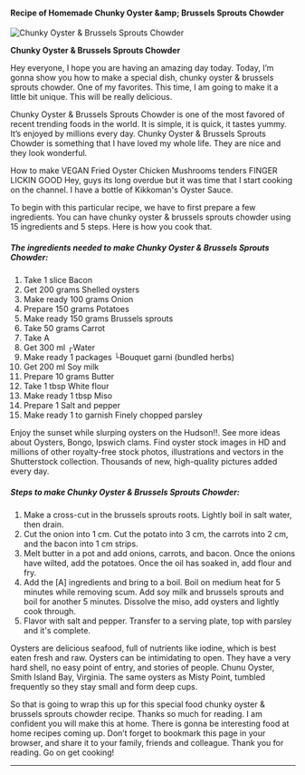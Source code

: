             

#### Recipe of Homemade Chunky Oyster &amp;amp; Brussels Sprouts Chowder

![Chunky Oyster &amp; Brussels Sprouts Chowder](https://img-global.cpcdn.com/recipes/5668649508536320/751x532cq70/chunky-oyster-brussels-sprouts-chowder-recipe-main-photo.jpg)

**Chunky Oyster &amp; Brussels Sprouts Chowder**

Hey everyone, I hope you are having an amazing day today. Today, I’m gonna show you how to make a special dish, chunky oyster & brussels sprouts chowder. One of my favorites. This time, I am going to make it a little bit unique. This will be really delicious.

Chunky Oyster & Brussels Sprouts Chowder is one of the most favored of recent trending foods in the world. It is simple, it is quick, it tastes yummy. It’s enjoyed by millions every day. Chunky Oyster & Brussels Sprouts Chowder is something that I have loved my whole life. They are nice and they look wonderful.

How to make VEGAN Fried Oyster Chicken Mushrooms tenders FINGER LICKIN GOOD Hey, guys its long overdue but it was time that I start cooking on the channel. I have a bottle of Kikkoman's Oyster Sauce.

To begin with this particular recipe, we have to first prepare a few ingredients. You can have chunky oyster & brussels sprouts chowder using 15 ingredients and 5 steps. Here is how you cook that.

##### The ingredients needed to make Chunky Oyster & Brussels Sprouts Chowder:

1.  Take 1 slice Bacon
2.  Get 200 grams Shelled oysters
3.  Make ready 100 grams Onion
4.  Prepare 150 grams Potatoes
5.  Make ready 150 grams Brussels sprouts
6.  Take 50 grams Carrot
7.  Take A
8.  Get 300 ml ┌Water
9.  Make ready 1 packages └Bouquet garni (bundled herbs)
10.  Get 200 ml Soy milk
11.  Prepare 10 grams Butter
12.  Take 1 tbsp White flour
13.  Make ready 1 tbsp Miso
14.  Prepare 1 Salt and pepper
15.  Make ready 1 to garnish Finely chopped parsley

Enjoy the sunset while slurping oysters on the Hudson!!. See more ideas about Oysters, Bongo, Ipswich clams. Find oyster stock images in HD and millions of other royalty-free stock photos, illustrations and vectors in the Shutterstock collection. Thousands of new, high-quality pictures added every day.

##### Steps to make Chunky Oyster & Brussels Sprouts Chowder:

1.  Make a cross-cut in the brussels sprouts roots. Lightly boil in salt water, then drain.
2.  Cut the onion into 1 cm. Cut the potato into 3 cm, the carrots into 2 cm, and the bacon into 1 cm strips.
3.  Melt butter in a pot and add onions, carrots, and bacon. Once the onions have wilted, add the potatoes. Once the oil has soaked in, add flour and fry.
4.  Add the \[A\] ingredients and bring to a boil. Boil on medium heat for 5 minutes while removing scum. Add soy milk and brussels sprouts and boil for another 5 minutes. Dissolve the miso, add oysters and lightly cook through.
5.  Flavor with salt and pepper. Transfer to a serving plate, top with parsley and it's complete.

Oysters are delicious seafood, full of nutrients like iodine, which is best eaten fresh and raw. Oysters can be intimidating to open. They have a very hard shell, no easy point of entry, and stories of people. Chunu Oyster, Smith Island Bay, Virginia. The same oysters as Misty Point, tumbled frequently so they stay small and form deep cups.

So that is going to wrap this up for this special food chunky oyster & brussels sprouts chowder recipe. Thanks so much for reading. I am confident you will make this at home. There is gonna be interesting food at home recipes coming up. Don’t forget to bookmark this page in your browser, and share it to your family, friends and colleague. Thank you for reading. Go on get cooking!

* * *